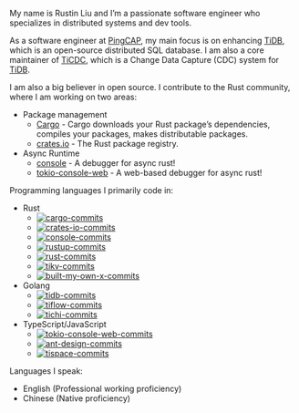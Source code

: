 My name is Rustin Liu and I’m a passionate software engineer who specializes in distributed systems and dev tools.

As a software engineer at [PingCAP], my main focus is on enhancing [TiDB], which is an open-source distributed SQL database. I am also a core maintainer of [TiCDC], which is a Change Data Capture (CDC) system for [TiDB].

I am also a big believer in open source. I contribute to the Rust community, where I am working on two areas:

- Package management
  - [Cargo] - Cargo downloads your Rust package’s dependencies, compiles your packages, makes distributable packages.
  - [crates.io] - The Rust package registry.
- Async Runtime
  - [console] - A debugger for async rust!
  - [tokio-console-web] - A web-based debugger for async rust!

Programming languages I primarily code in:

- Rust
  - [![cargo-commits][cargo-commits]](<https://github.com/rust-lang/cargo/commits?author=Rustin170506>)
  - [![crates-io-commits][crates-io-commits]](<https://github.com/rust-lang/crates.io/commits?author=Rustin170506>)
  - [![console-commits][console-commits]](<https://github.com/tokio-rs/console/commits?author=Rustin170506>)
  - [![rustup-commits][rustup-commits]](https://github.com/rust-lang/rustup/commits?author=Rustin170506)
  - [![rust-commits][rust-commits]](https://github.com/rust-lang/rust/commits?author=Rustin170506)
  - [![tikv-commits][tikv-commits]](https://github.com/tikv/tikv/commits?author=Rustin170506)
  - [![built-my-own-x-commits][built-my-own-x-commits]](https://github.com/Rustin170506/build-my-own-x/commits?author=Rustin170506)
- Golang
  - [![tidb-commits][tidb-commits]](https://github.com/pingcap/tidb/commits?author=Rustin170506)
  - [![tiflow-commits][tiflow-commits]](https://github.com/pingcap/tiflow/commits?author=Rustin170506)
  - [![tichi-commits][tichi-commits]](https://github.com/ti-community-infra/tichi/commits?author=Rustin170506)
- TypeScript/JavaScript
  - [![tokio-console-web-commits][tokio-console-web-commits]](https://github.com/Rustin170506/tokio-console-web/commits?author=Rustin170506)
  - [![ant-design-commits][ant-design-commits]](https://github.com/ant-design/ant-design/commits?author=Rustin170506)
  - [![tispace-commits][tispace-commits]](https://github.com/tispace-dev/tispace/commits?author=Rustin170506)

Languages I speak:

- English (Professional working proficiency)
- Chinese (Native proficiency)

[PingCAP]: https://www.pingcap.com/
[TiDB]: https://github.com/pingcap/tidb
[TiCDC]: https://github.com/pingcap/tiflow
[Cargo]: https://github.com/rust-lang/cargo
[console]: https://github.com/tokio-rs/console
[tokio-console-web]: https://github.com/Rustin170506/tokio-console-web
[crates.io]: https://github.com/rust-lang/crates.io
[cargo-commits]: <https://img.shields.io/badge/Regular%20Contributor-black?logoColor=balck&logo=rust&label=Cargo&style=social>
[crates-io-commits]: <https://img.shields.io/badge/Maintainer-black?logoColor=balck&logo=rust&label=crates.io&style=social>
[console-commits]: <https://img.shields.io/badge/Maintainer-black?logoColor=balck&logo=rust&label=Console&style=social>
[rustup-commits]: <https://img.shields.io/badge/Former%20Maintainer-black?logoColor=balck&logo=rust&label=Rustup&style=social>
[rust-commits]: <https://img.shields.io/badge/Contributor-black?logoColor=balck&logo=rust&label=Rust&style=social>
[tikv-commits]: <https://img.shields.io/badge/Committer-black?logoColor=balck&logo=rust&label=TiKV&style=social>
[built-my-own-x-commits]: <https://img.shields.io/badge/Author-black?logoColor=balck&logo=rust&label=Build%20my%20own%20X&style=social>
[tidb-commits]: <https://img.shields.io/badge/Maintainer-black?logoColor=balck&logo=go&label=TiDB&style=social>
[tiflow-commits]: <https://img.shields.io/badge/Maintainer-black?logoColor=balck&logo=go&label=TiFlow&style=social>
[tichi-commits]: <https://img.shields.io/badge/Author-black?logoColor=balck&logo=go&label=TiChi&style=social>
[tokio-console-web-commits]: <https://img.shields.io/badge/Author-black?logoColor=balck&logo=typescript&label=Tokio%20Console%20Web&style=social>
[ant-design-commits]: <https://img.shields.io/badge/Former%20Maintainer-black?logoColor=balck&logo=typescript&label=Ant%20Design&style=social>
[tispace-commits]: <https://img.shields.io/badge/Author-black?logoColor=balck&logo=typescript&label=TiSpace&style=social>

